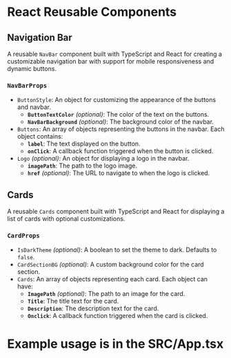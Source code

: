 # React Reusable Components

## Navigation Bar

A reusable `NavBar` component built with TypeScript and React for creating a customizable navigation bar with support for mobile responsiveness and dynamic buttons.

### `NavBarProps`

- `ButtonStyle`: An object for customizing the appearance of the buttons and navbar.
  - **`ButtonTextColor`** *(optional)*: The color of the text on the buttons.
  - **`NavBarBackground`** *(optional)*: The background color of the navbar.
- `Buttons`: An array of objects representing the buttons in the navbar. Each object contains:
  - **`label`**: The text displayed on the button.
  - **`onClick`**: A callback function triggered when the button is clicked.
- `Logo` *(optional)*: An object for displaying a logo in the navbar.
  - **`imagePath`**: The path to the logo image.
  - **`href`** *(optional)*: The URL to navigate to when the logo is clicked.
  
## Cards

A reusable `Cards` component built with TypeScript and React for displaying a list of cards with optional customizations.

### `CardProps`

- `IsDarkTheme` *(optional)*: A boolean to set the theme to dark. Defaults to `false`.
- `CardSectionBG` *(optional)*: A custom background color for the card section.
- `Cards`: An array of objects representing each card. Each object can have:
    - **`ImagePath`** *(optional)*: The path to an image for the card.
    - **`Title`**: The title text for the card.
    - **`Description`**: The description text for the card.
    - **`Onclick`**: A callback function triggered when the card is clicked.


# Example usage is in the SRC/App.tsx